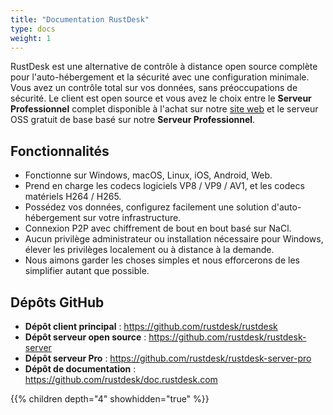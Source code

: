 ```yaml
---
title: "Documentation RustDesk"
type: docs
weight: 1
---
```


RustDesk est une alternative de contrôle à distance open source complète pour l'auto-hébergement et la sécurité avec une configuration minimale. Vous avez un contrôle total sur vos données, sans préoccupations de sécurité. Le client est open source et vous avez le choix entre le **Serveur Professionnel** complet disponible à l'achat sur notre [site web](https://rustdesk.com) et le serveur OSS gratuit de base basé sur notre **Serveur Professionnel**.

## Fonctionnalités
- Fonctionne sur Windows, macOS, Linux, iOS, Android, Web.
- Prend en charge les codecs logiciels VP8 / VP9 / AV1, et les codecs matériels H264 / H265.
- Possédez vos données, configurez facilement une solution d'auto-hébergement sur votre infrastructure.
- Connexion P2P avec chiffrement de bout en bout basé sur NaCl.
- Aucun privilège administrateur ou installation nécessaire pour Windows, élever les privilèges localement ou à distance à la demande.
- Nous aimons garder les choses simples et nous efforcerons de les simplifier autant que possible.

## Dépôts GitHub
- **Dépôt client principal** : https://github.com/rustdesk/rustdesk
- **Dépôt serveur open source** : https://github.com/rustdesk/rustdesk-server
- **Dépôt serveur Pro** : https://github.com/rustdesk/rustdesk-server-pro
- **Dépôt de documentation** : https://github.com/rustdesk/doc.rustdesk.com

{{% children depth="4" showhidden="true" %}}
